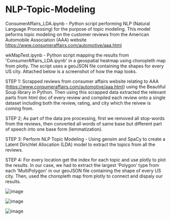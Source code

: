 # NLP-Topic-Modeling

ConsumerAffairs_LDA.ipynb - Python script performing NLP (Natural Language Processing) for the purpose of topic modeling. This model peforms topic modeling on the 
customer reviews from the American Automobile Association (AAA) website https://www.consumeraffairs.com/automotive/aaa.html

wkMapTest.ipynb - Python script mapping the results from 'ConsumerAffairs_LDA.ipynb' in a geospatial heatmap using choropleth map from plotly. The script uses a geoJSON 
file containing the shapes for every US city. Attached below is a screenshot of how the map looks. 

STEP 1: Scrapped reviews from consumer affairs website relating to AAA (https://www.consumeraffairs.com/automotive/aaa.html) using the Beautiful Soup library in Python. Then using this scrapped data extracted the relevant parts from html doc of every review and compiled each review onto a single dataset including both the review, rating, and city which the reivew is coming from.

STEP 2; As part of the data pre processing, first we removed all stop-words from the reviews, then converted all words of same base but different part of speech into one base form (lemmatization).

STEP 3: Perform NLP Topic Modeling -  Using gensim and SpaCy to create a Latent Dirichlet Allocation (LDA) model to extract the topics from all the reviews. 

STEP 4: For every location get the index for each topic and use plotly to plot the results. In our case, we had to extract the largest 'Polygon' type from each 'MultiPolygon' in our geoJSON file containing the shape of every US city. Then, used the choropleth map from plotly to connect and dispaly our results.  



![image](https://user-images.githubusercontent.com/76940552/189978322-b6e23c2b-d702-447e-b74b-ea026f5ffcf3.png)

![image](https://user-images.githubusercontent.com/76940552/189978952-49579232-5fdd-43ba-a801-535bf863d1e4.png)

![image](https://user-images.githubusercontent.com/76940552/189980024-7b4f15ef-3a35-4749-821d-176002467f2a.png)

 




